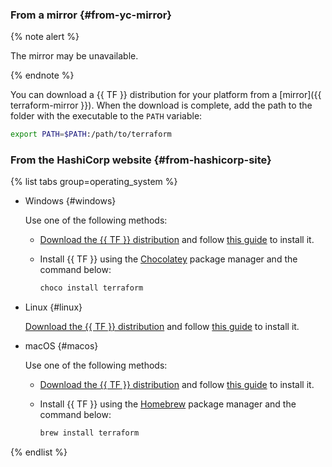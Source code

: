 ### From a mirror {#from-yc-mirror}

{% note alert %}

The mirror may be unavailable.

{% endnote %}

You can download a {{ TF }} distribution for your platform from a [mirror]({{ terraform-mirror }}). When the download is complete, add the path to the folder with the executable to the `PATH` variable:

```bash
export PATH=$PATH:/path/to/terraform
```

### From the HashiCorp website {#from-hashicorp-site}

{% list tabs group=operating_system %}

- Windows {#windows}

   Use one of the following methods:
   * [Download the {{ TF }} distribution](https://www.terraform.io/downloads.html) and follow [this guide](https://learn.hashicorp.com/tutorials/terraform/install-cli?in=terraform/aws-get-started) to install it.
   * Install {{ TF }} using the [Chocolatey](https://chocolatey.org/install) package manager and the command below:

      ```bash
      choco install terraform
      ```

- Linux {#linux}

   [Download the {{ TF }} distribution](https://www.terraform.io/downloads.html) and follow [this guide](https://learn.hashicorp.com/tutorials/terraform/install-cli?in=terraform/aws-get-started) to install it.

- macOS {#macos}

   Use one of the following methods:
   * [Download the {{ TF }} distribution](https://www.terraform.io/downloads.html) and follow [this guide](https://learn.hashicorp.com/tutorials/terraform/install-cli?in=terraform/aws-get-started) to install it.
   * Install {{ TF }} using the [Homebrew](https://brew.sh) package manager and the command below:

      ```bash
      brew install terraform
      ```

{% endlist %}